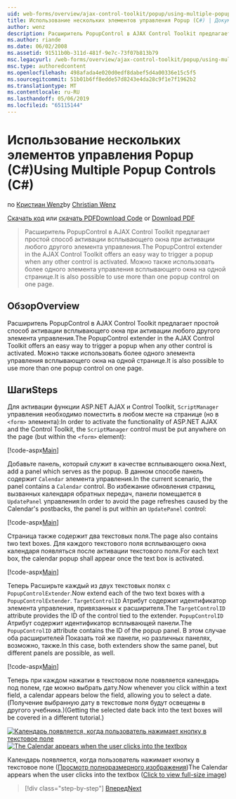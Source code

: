 ```yaml
---
uid: web-forms/overview/ajax-control-toolkit/popup/using-multiple-popup-controls-cs
title: Использование нескольких элементов управления Popup (C#) | Документация Майкрософт
author: wenz
description: Расширитель PopupControl в AJAX Control Toolkit предлагает простой способ активации всплывающего окна при активации любого другого элемента управления. Можно также использовать m...
ms.author: riande
ms.date: 06/02/2008
ms.assetid: 91511b0b-311d-481f-9e7c-73f07b813b79
msc.legacyurl: /web-forms/overview/ajax-control-toolkit/popup/using-multiple-popup-controls-cs
msc.type: authoredcontent
ms.openlocfilehash: 498afada4e020d0edf8dabef5d4a00336e15c5f5
ms.sourcegitcommit: 51b01b6ff8edde57d8243e4da28c9f1e7f1962b2
ms.translationtype: MT
ms.contentlocale: ru-RU
ms.lasthandoff: 05/06/2019
ms.locfileid: "65115144"
---
```

# <a name="using-multiple-popup-controls-c"></a><span data-ttu-id="502fe-104">Использование нескольких элементов управления Popup (C#)</span><span class="sxs-lookup"><span data-stu-id="502fe-104">Using Multiple Popup Controls (C#)</span></span>

<span data-ttu-id="502fe-105">по [Кристиан Wenz](https://github.com/wenz)</span><span class="sxs-lookup"><span data-stu-id="502fe-105">by [Christian Wenz](https://github.com/wenz)</span></span>

<span data-ttu-id="502fe-106">[Скачать код](http://download.microsoft.com/download/9/3/f/93f8daea-bebd-4821-833b-95205389c7d0/PopupControl1.cs.zip) или [скачать PDF](http://download.microsoft.com/download/2/d/c/2dc10e34-6983-41d4-9c08-f78f5387d32b/popupcontrol1CS.pdf)</span><span class="sxs-lookup"><span data-stu-id="502fe-106">[Download Code](http://download.microsoft.com/download/9/3/f/93f8daea-bebd-4821-833b-95205389c7d0/PopupControl1.cs.zip) or [Download PDF](http://download.microsoft.com/download/2/d/c/2dc10e34-6983-41d4-9c08-f78f5387d32b/popupcontrol1CS.pdf)</span></span>

> <span data-ttu-id="502fe-107">Расширитель PopupControl в AJAX Control Toolkit предлагает простой способ активации всплывающего окна при активации любого другого элемента управления.</span><span class="sxs-lookup"><span data-stu-id="502fe-107">The PopupControl extender in the AJAX Control Toolkit offers an easy way to trigger a popup when any other control is activated.</span></span> <span data-ttu-id="502fe-108">Можно также использовать более одного элемента управления всплывающего окна на одной странице.</span><span class="sxs-lookup"><span data-stu-id="502fe-108">It is also possible to use more than one popup control on one page.</span></span>

## <a name="overview"></a><span data-ttu-id="502fe-109">Обзор</span><span class="sxs-lookup"><span data-stu-id="502fe-109">Overview</span></span>

<span data-ttu-id="502fe-110">Расширитель PopupControl в AJAX Control Toolkit предлагает простой способ активации всплывающего окна при активации любого другого элемента управления.</span><span class="sxs-lookup"><span data-stu-id="502fe-110">The PopupControl extender in the AJAX Control Toolkit offers an easy way to trigger a popup when any other control is activated.</span></span> <span data-ttu-id="502fe-111">Можно также использовать более одного элемента управления всплывающего окна на одной странице.</span><span class="sxs-lookup"><span data-stu-id="502fe-111">It is also possible to use more than one popup control on one page.</span></span>

## <a name="steps"></a><span data-ttu-id="502fe-112">Шаги</span><span class="sxs-lookup"><span data-stu-id="502fe-112">Steps</span></span>

<span data-ttu-id="502fe-113">Для активации функции ASP.NET AJAX и Control Toolkit, `ScriptManager` управления необходимо поместить в любом месте на странице (но в `<form>` элемента):</span><span class="sxs-lookup"><span data-stu-id="502fe-113">In order to activate the functionality of ASP.NET AJAX and the Control Toolkit, the `ScriptManager` control must be put anywhere on the page (but within the `<form>` element):</span></span>

[!code-aspx[Main](using-multiple-popup-controls-cs/samples/sample1.aspx)]

<span data-ttu-id="502fe-114">Добавьте панель, который служит в качестве всплывающего окна.</span><span class="sxs-lookup"><span data-stu-id="502fe-114">Next, add a panel which serves as the popup.</span></span> <span data-ttu-id="502fe-115">В данном способе панель содержит `Calendar` элемента управления.</span><span class="sxs-lookup"><span data-stu-id="502fe-115">In the current scenario, the panel contains a `Calendar` control.</span></span> <span data-ttu-id="502fe-116">Во избежание обновления страниц, вызванных календаря обратных передач, панели помещается в `UpdatePanel` управления:</span><span class="sxs-lookup"><span data-stu-id="502fe-116">In order to avoid the page refreshes caused by the Calendar's postbacks, the panel is put within an `UpdatePanel` control:</span></span>

[!code-aspx[Main](using-multiple-popup-controls-cs/samples/sample2.aspx)]

<span data-ttu-id="502fe-117">Страница также содержит два текстовых поля.</span><span class="sxs-lookup"><span data-stu-id="502fe-117">The page also contains two text boxes.</span></span> <span data-ttu-id="502fe-118">Для каждого текстового поля всплывающего окна календаря появляться после активации текстового поля.</span><span class="sxs-lookup"><span data-stu-id="502fe-118">For each text box, the calendar popup shall appear once the text box is activated.</span></span>

[!code-aspx[Main](using-multiple-popup-controls-cs/samples/sample3.aspx)]

<span data-ttu-id="502fe-119">Теперь Расширьте каждый из двух текстовых полях с `PopupControlExtender`.</span><span class="sxs-lookup"><span data-stu-id="502fe-119">Now extend each of the two text boxes with a `PopupControlExtender`.</span></span> <span data-ttu-id="502fe-120">`TargetControlID` Атрибут содержит идентификатор элемента управления, привязанных к расширителя.</span><span class="sxs-lookup"><span data-stu-id="502fe-120">The `TargetControlID` attribute provides the ID of the control tied to the extender.</span></span> <span data-ttu-id="502fe-121">`PopupControlID` Атрибут содержит идентификатор всплывающей панели.</span><span class="sxs-lookup"><span data-stu-id="502fe-121">The `PopupControlID` attribute contains the ID of the popup panel.</span></span> <span data-ttu-id="502fe-122">В этом случае оба расширителей Показать той же панели, но различных панелях, возможно, также.</span><span class="sxs-lookup"><span data-stu-id="502fe-122">In this case, both extenders show the same panel, but different panels are possible, as well.</span></span>

[!code-aspx[Main](using-multiple-popup-controls-cs/samples/sample4.aspx)]

<span data-ttu-id="502fe-123">Теперь при каждом нажатии в текстовом поле появляется календарь под полем, где можно выбрать дату.</span><span class="sxs-lookup"><span data-stu-id="502fe-123">Now whenever you click within a text field, a calendar appears below the field, allowing you to select a date.</span></span> <span data-ttu-id="502fe-124">(Получение выбранную дату в текстовые поля будут освещены в другого учебника.)</span><span class="sxs-lookup"><span data-stu-id="502fe-124">(Getting the selected date back into the text boxes will be covered in a different tutorial.)</span></span>

<span data-ttu-id="502fe-125">[![Календарь появляется, когда пользователь нажимает кнопку в текстовое поле](using-multiple-popup-controls-cs/_static/image2.png)](using-multiple-popup-controls-cs/_static/image1.png)</span><span class="sxs-lookup"><span data-stu-id="502fe-125">[![The Calendar appears when the user clicks into the textbox](using-multiple-popup-controls-cs/_static/image2.png)](using-multiple-popup-controls-cs/_static/image1.png)</span></span>

<span data-ttu-id="502fe-126">Календарь появляется, когда пользователь нажимает кнопку в текстовое поле ([Просмотр полноразмерного изображения](using-multiple-popup-controls-cs/_static/image3.png))</span><span class="sxs-lookup"><span data-stu-id="502fe-126">The Calendar appears when the user clicks into the textbox ([Click to view full-size image](using-multiple-popup-controls-cs/_static/image3.png))</span></span>

> [!div class="step-by-step"]
> [<span data-ttu-id="502fe-127">Вперед</span><span class="sxs-lookup"><span data-stu-id="502fe-127">Next</span></span>](handling-postbacks-from-a-popup-control-with-an-updatepanel-cs.md)
